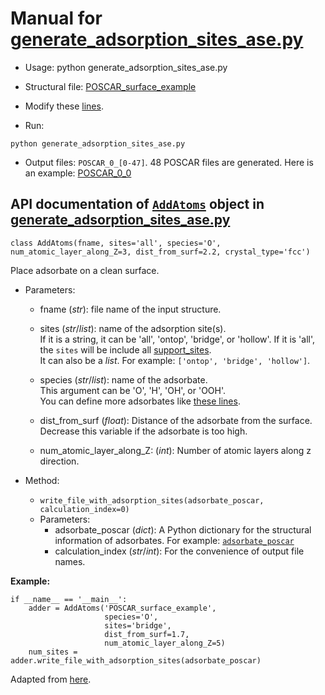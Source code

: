 # Manual for [generate_adsorption_sites_ase.py](../tools/add_vacuum_space.py)  

* Usage: python generate_adsorption_sites_ase.py  

* Structural file: [POSCAR_surface_example](../files/POSCAR_surface_example)  

* Modify these [lines](../tools/generate_adsorption_sites_ase.py#L331-L335).  

  
* Run:  
```  
python generate_adsorption_sites_ase.py    
```  

* Output files: `POSCAR_0_[0-47]`. 48 POSCAR files are generated. Here is an example: [POSCAR_0_0](../files/POSCAR_0_0)

## API documentation of [`AddAtoms`](../tools/generate_adsorption_sites_ase.py#L15) object in [generate_adsorption_sites_ase.py](../tools/generate_adsorption_sites_ase.py)  


```  
class AddAtoms(fname, sites='all', species='O', num_atomic_layer_along_Z=3, dist_from_surf=2.2, crystal_type='fcc')
```  
Place adsorbate on a clean surface.  
- Parameters: 
	- fname (*str*): file name of the input structure.  
	
	- sites (*str*/*list*): name of the adsorption site(s).   
	  If it is a string, it can be 'all', 'ontop', 'bridge', or 'hollow'. If it is 'all', the `sites` will be include all [support_sites](../tools/generate_adsorption_sites_ase.py#L21).   
	  It can also be a *list*. For example: `['ontop', 'bridge', 'hollow']`.  
	 
	  
	- species (*str*/*list*): name of the adsorbate.  
	  This argument can be 'O', 'H', 'OH', or 'OOH'.  
          You can define more adsorbates like [these lines](../tools/generate_adsorption_sites_ase.py#L220-L328).  
	  
	- dist_from_surf (*float*): Distance of the adsorbate from the surface.  
	Decrease this variable if the adsorbate is too high.    
	
	- num_atomic_layer_along_Z: (*int*): Number of atomic layers along z direction.  

- Method:
	- `write_file_with_adsorption_sites(adsorbate_poscar, calculation_index=0)`
	- Parameters:
		- adsorbate_poscar (*dict*): A Python dictionary for the structural information of adsorbates. For example: [`adsorbate_poscar`](../tools/generate_adsorption_sites_ase.py#L220-L328)    
		- calculation_index (*str*/*int*): For the convenience of output file names.   

**Example:**

```
if __name__ == '__main__':
    adder = AddAtoms('POSCAR_surface_example',
                     species='O',
                     sites='bridge',
                     dist_from_surf=1.7,
                     num_atomic_layer_along_Z=5)
    num_sites = adder.write_file_with_adsorption_sites(adsorbate_poscar)
 ```  
 Adapted from [here](../tools/generate_adsorption_sites_ase.py#L330-L336).  
